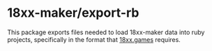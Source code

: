 # 18xx-maker/export-rb

This package exports files needed to load 18xx-maker data into ruby projects,
specifically in the format that [18xx.games](https://www.18xx.games/) requires.

